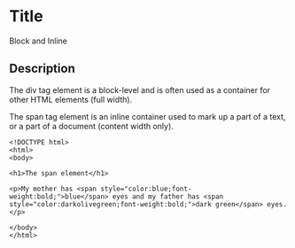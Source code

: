# Title

Block and Inline

## Description

The div tag element is a block-level and is often used as a container for other HTML elements (full width).

The span tag element is an inline container used to mark up a part of a text, or a part of a document (content width only).

```md040
<!DOCTYPE html>
<html>
<body>

<h1>The span element</h1>

<p>My mother has <span style="color:blue;font-weight:bold;">blue</span> eyes and my father has <span style="color:darkolivegreen;font-weight:bold;">dark green</span> eyes.</p>

</body>
</html>
```
